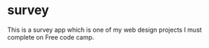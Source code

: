 # survey
This is a survey app which is one of my web design projects I must complete on Free code camp. 
